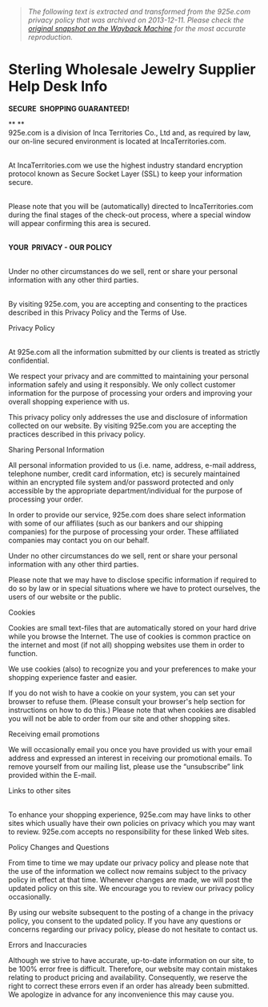 > *The following text is extracted and transformed from the 925e.com privacy policy that was archived on 2013-12-11. Please check the [original snapshot on the Wayback Machine](https://web.archive.org/web/20131211010754id_/http%3A//www.925e.com/help-desk-info.php%3FTopicNum%3D218) for the most accurate reproduction.*

# Sterling Wholesale Jewelry Supplier Help Desk Info

**SECURE  SHOPPING GUARANTEED!**

** **  
925e.com is a division of Inca Territories Co., Ltd and, as required by law, our on-line secured environment is located at IncaTerritories.com.

   
At IncaTerritories.com we use the highest industry standard encryption protocol known as Secure Socket Layer (SSL) to keep your information secure.

   
Please note that you will be (automatically) directed to IncaTerritories.com during the final stages of the check-out process, where a special window will appear confirming this area is secured.

   
**YOUR  PRIVACY - OUR POLICY**

   
Under no other circumstances do we sell, rent or share your personal information with any other third parties.

   
By visiting 925e.com, you are accepting and consenting to the practices described in this Privacy Policy and the Terms of Use.

Privacy Policy

   
At 925e.com all the information submitted by our clients is treated as strictly confidential.

We respect your privacy and are committed to maintaining your personal information safely and using it responsibly. We only collect customer information for the purpose of processing your orders and improving your overall shopping experience with us.

This privacy policy only addresses the use and disclosure of information collected on our website. By visiting 925e.com you are accepting the practices described in this privacy policy.

Sharing Personal Information

All personal information provided to us (i.e. name, address, e-mail address, telephone number, credit card information, etc) is securely maintained within an encrypted file system and/or password protected and only accessible by the appropriate department/individual for the purpose of processing your order.

In order to provide our service, 925e.com does share select information with some of our affiliates (such as our bankers and our shipping companies) for the purpose of processing your order. These affiliated companies may contact you on our behalf.

Under no other circumstances do we sell, rent or share your personal information with any other third parties.

Please note that we may have to disclose specific information if required to do so by law or in special situations where we have to protect ourselves, the users of our website or the public.

Cookies

Cookies are small text-files that are automatically stored on your hard drive while you browse the Internet. The use of cookies is common practice on the internet and most (if not all) shopping websites use them in order to function.

We use cookies (also) to recognize you and your preferences to make your shopping experience faster and easier.

If you do not wish to have a cookie on your system, you can set your browser to refuse them. (Please consult your browser's help section for instructions on how to do this.) Please note that when cookies are disabled you will not be able to order from our site and other shopping sites.

Receiving email promotions

We will occasionally email you once you have provided us with your email address and expressed an interest in receiving our promotional emails. To remove yourself from our mailing list, please use the “unsubscribe” link provided within the E-mail.

Links to other sites 

   
To enhance your shopping experience, 925e.com may have links to other sites which usually have their own policies on privacy which you may want to review. 925e.com accepts no responsibility for these linked Web sites.

Policy Changes and Questions

From time to time we may update our privacy policy and please note that the use of the information we collect now remains subject to the privacy policy in effect at that time. Whenever changes are made, we will post the updated policy on this site. We encourage you to review our privacy policy occasionally.

By using our website subsequent to the posting of a change in the privacy policy, you consent to the updated policy. If you have any questions or concerns regarding our privacy policy, please do not hesitate to contact us.

Errors and Inaccuracies

Although we strive to have accurate, up-to-date information on our site, to be 100% error free is difficult. Therefore, our website may contain mistakes relating to product pricing and availability. Consequently, we reserve the right to correct these errors even if an order has already been submitted. We apologize in advance for any inconvenience this may cause you.
